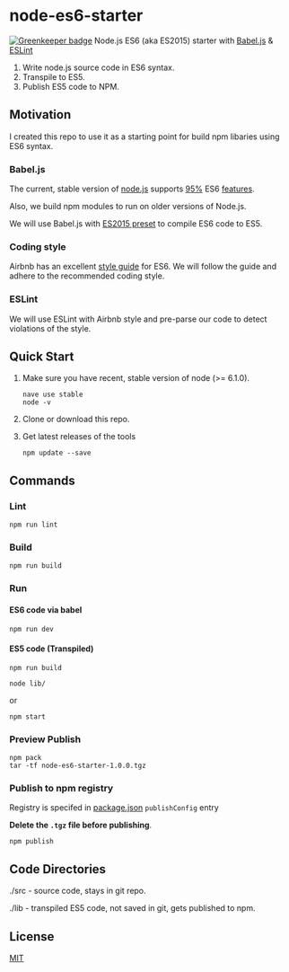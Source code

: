 # node-es6-starter

[![Greenkeeper badge](https://badges.greenkeeper.io/palanik/node-es6-starter.svg)](https://greenkeeper.io/)
Node.js ES6 (aka ES2015) starter with [Babel.js](https://babeljs.io/) & [ESLint](http://eslint.org/)

1. Write node.js source code in ES6 syntax.
2. Transpile to ES5.
3. Publish ES5 code to NPM.

## Motivation

I created this repo to use it as a starting point for build npm libaries using ES6 syntax.

### Babel.js
The current, stable version of [node.js](https://github.com/nodejs/node/blob/master/doc/changelogs/CHANGELOG_V6.md#6.3.1) supports [95%](http://node.green/) ES6 [features](https://github.com/lukehoban/es6features). 

Also, we build npm modules to run on older versions of Node.js.

We will use Babel.js with [ES2015 preset](http://babeljs.io/docs/plugins/preset-es2015/) to compile ES6 code to ES5.


### Coding style

Airbnb has an excellent [style guide](https://github.com/airbnb/javascript) for ES6. We will follow the guide and adhere to the recommended coding style.

### ESLint

We will use ESLint with Airbnb style and pre-parse our code to detect violations of the style.

 
## Quick Start
1. Make sure you have recent, stable version of node (>= 6.1.0).

	```
	nave use stable
	node -v
	```
2. Clone or download this repo.

3. Get latest releases of the tools

	```
	npm update --save
	```

## Commands
### Lint
```
npm run lint
```

### Build
```
npm run build
```

### Run
#### ES6 code via babel
```
npm run dev
```

#### ES5 code (Transpiled)
```
npm run build

node lib/
```
or
```
npm start
```


### Preview Publish
```
npm pack
tar -tf node-es6-starter-1.0.0.tgz
```

### Publish to npm registry
Registry is specifed in [package.json](package.json) `publishConfig` entry

**Delete the `.tgz` file before publishing**.
```
npm publish
```

## Code Directories

./src - source code, stays in git repo.

./lib - transpiled ES5 code, not saved in git, gets published to npm.

## License

  [MIT](LICENSE)
